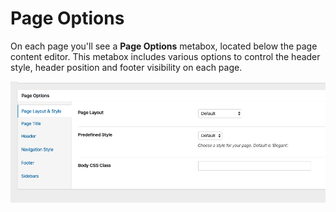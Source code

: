 # Page Options

On each page you'll see a **Page Options** metabox, located below the page content editor. This metabox includes various options to control the header style, header position and footer visibility on each page.

![Page Options](images/page-options.png)
